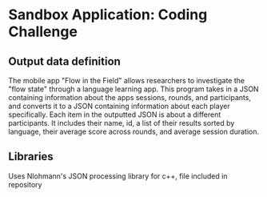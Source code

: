 # Sandbox Application: Coding Challenge

## Output data definition
The mobile app "Flow in the Field" allows researchers to investigate the "flow state" through a language learning app. This program takes in a JSON containing information about the apps sessions, rounds, and participants, and converts it to a JSON containing information about each player specifically. Each item in the outputted JSON is about a different participants. It includes their name, id, a list of their results sorted by language, their average score across rounds, and average session duration.

## Libraries
Uses Nlohmann's JSON processing library for c++, file included in repository

